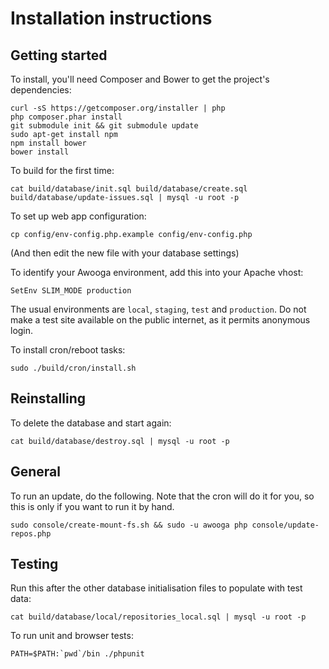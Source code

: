 Installation instructions
=========================

Getting started
-------

To install, you'll need Composer and Bower to get the project's dependencies:

    curl -sS https://getcomposer.org/installer | php
    php composer.phar install
    git submodule init && git submodule update
    sudo apt-get install npm
    npm install bower
    bower install

To build for the first time:

    cat build/database/init.sql build/database/create.sql build/database/update-issues.sql | mysql -u root -p

To set up web app configuration:

	cp config/env-config.php.example config/env-config.php

(And then edit the new file with your database settings)

To identify your Awooga environment, add this into your Apache vhost:

    SetEnv SLIM_MODE production

The usual environments are `local`, `staging`, `test` and `production`. Do not make a test site
available on the public internet, as it permits anonymous login.

To install cron/reboot tasks:

	sudo ./build/cron/install.sh

Reinstalling
------------

To delete the database and start again:

    cat build/database/destroy.sql | mysql -u root -p

General
-------

To run an update, do the following. Note that the cron will do it for you, so this is only if you
want to run it by hand.

    sudo console/create-mount-fs.sh && sudo -u awooga php console/update-repos.php

Testing
-------

Run this after the other database initialisation files to populate with test data:

    cat build/database/local/repositories_local.sql | mysql -u root -p

To run unit and browser tests:

	PATH=$PATH:`pwd`/bin ./phpunit
